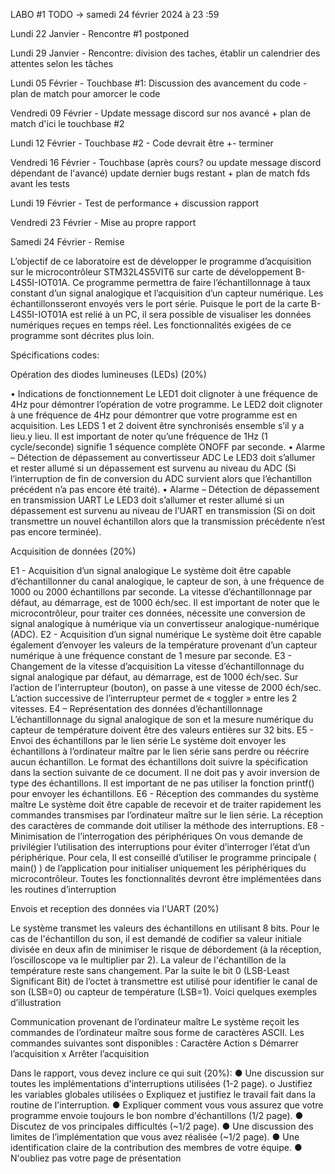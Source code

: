 LABO #1 TODO ->  samedi 24 février 2024 à 23 :59

Lundi 22 Janvier - Rencontre #1 postponed

Lundi 29 Janvier - Rencontre: division des taches, établir un calendrier des attentes selon les tâches

Lundi 05 Février - Touchbase #1: Discussion des avancement du code - plan de match pour amorcer le code

Vendredi 09 Février - Update message discord sur nos avancé + plan de match d'ici le touchbase #2

Lundi 12 Février - Touchbase #2 - Code devrait être +- terminer

Vendredi 16 Février - Touchbase (après cours? ou update message discord dépendant de l'avancé) update dernier bugs restant + plan de match fds avant les tests

Lundi 19 Février - Test de performance + discussion rapport

Vendredi 23 Février - Mise au propre rapport

Samedi 24 Février - Remise


L’objectif de ce laboratoire est de développer le programme d’acquisition sur le microcontrôleur
STM32L4S5VIT6 sur carte de développement B-L4S5I-IOT01A. Ce programme permettra de faire
l’échantillonnage à taux constant d’un signal analogique et l’acquisition d’un capteur numérique. Les
échantillonsseront envoyés vers le port série. Puisque le port de la carte B-L4S5I-IOT01A est relié à un
PC, il sera possible de visualiser les données numériques reçues en temps réel. Les fonctionnalités
exigées de ce programme sont décrites plus loin.

Spécifications codes:

Opération des diodes lumineuses (LEDs) (20%)

• Indications de fonctionnement
  Le LED1 doit clignoter à une fréquence de 4Hz pour démontrer l’opération de votre programme. Le
  LED2 doit clignoter à une fréquence de 4Hz pour démontrer que votre programme est en acquisition.
  Les LEDS 1 et 2 doivent être synchronisés ensemble s’il y a lieu.y lieu.
  Il est important de noter qu’une fréquence de 1Hz (1 cycle/seconde) signifie 1 séquence complète ONOFF par seconde.
• Alarme – Détection de dépassement au convertisseur ADC
  Le LED3 doit s’allumer et rester allumé si un dépassement est survenu au niveau du ADC (Si
  l’interruption de fin de conversion du ADC survient alors que l’échantillon précédent n’a pas encore
  été traité).
• Alarme – Détection de dépassement en transmission UART
Le LED3 doit s’allumer et rester allumé si un dépassement est survenu au niveau de l’UART en
transmission (Si on doit transmettre un nouvel échantillon alors que la transmission précédente n’est
pas encore terminée).

Acquisition de données (20%)

E1 - Acquisition d’un signal analogique
  Le système doit être capable d’échantillonner du canal analogique, le capteur de son, à une fréquence
  de 1000 ou 2000 échantillons par seconde. La vitesse d’échantillonnage par défaut, au démarrage, est
  de 1000 éch/sec. Il est important de noter que le microcontrôleur, pour traiter ces données, nécessite
  une conversion de signal analogique à numérique via un convertisseur analogique-numérique (ADC).
E2 - Acquisition d’un signal numérique
  Le système doit être capable également d’envoyer les valeurs de la température provenant d’un
  capteur numérique à une fréquence constant de 1 mesure par seconde.
E3 - Changement de la vitesse d’acquisition
  La vitesse d’échantillonnage du signal analogique par défaut, au démarrage, est de 1000 éch/sec. Sur
  l’action de l’interrupteur (bouton), on passe à une vitesse de 2000 éch/sec. L’action successive de
  l’interrupteur permet de « toggler » entre les 2 vitesses.
E4 – Représentation des données d’échantillonnage
  L’échantillonnage du signal analogique de son et la mesure numérique du capteur de température
  doivent être des valeurs entières sur 32 bits.
E5 - Envoi des échantillons par le lien série
  Le système doit envoyer les échantillons à l’ordinateur maître par le lien série sans perdre ou réécrire
  aucun échantillon. Le format des échantillons doit suivre la spécification dans la section suivante de
  ce document. Il ne doit pas y avoir inversion de type des échantillons.
  Il est important de ne pas utiliser la fonction printf() pour envoyer les échantillons.
E6 - Réception des commandes du système maître
  Le système doit être capable de recevoir et de traiter rapidement les commandes transmises par
  l’ordinateur maître sur le lien série. La réception des caractères de commande doit utiliser la méthode
  des interruptions.
E8 - Minimisation de l’interrogation des périphériques
  On vous demande de privilégier l’utilisation des interruptions pour éviter d’interroger l’état d’un
  périphérique. Pour cela, Il est conseillé d’utiliser le programme principale ( main() ) de l’application
  pour initialiser uniquement les périphériques du microcontrôleur. Toutes les fonctionnalités devront
  être implémentées dans les routines d’interruption

Envois et reception des données via l'UART (20%)

  Le système transmet les valeurs des échantillons en utilisant 8 bits. Pour le cas de l'échantillon du son,
  il est demandé de codifier sa valeur initiale divisée en deux afin de minimiser le risque de débordement
  (à la réception, l’oscilloscope va le multiplier par 2). La valeur de l'échantillon de la température reste
  sans changement.
  Par la suite le bit 0 (LSB-Least Significant Bit) de l’octet à transmettre est utilisé pour identifier le canal
  de son (LSB=0) ou capteur de température (LSB=1). Voici quelques exemples d’illustration

Communication provenant de l’ordinateur maître
    Le système reçoit les commandes de l’ordinateur maître sous forme de caractères ASCII. Les
    commandes suivantes sont disponibles :
Caractère    Action
s            Démarrer l’acquisition
x            Arrêter l’acquisition 
  


Dans le rapport, vous devez inclure ce qui suit (20%):
● Une discussion sur toutes les implémentations d'interruptions utilisées (1-2 page).
o Justifiez les variables globales utilisées
o Expliquez et justifiez le travail fait dans la routine de l'interruption.
● Expliquer comment vous vous assurez que votre programme envoie toujours le bon nombre
d'échantillons (1/2 page).
● Discutez de vos principales difficultés (~1/2 page).
● Une discussion des limites de l’implémentation que vous avez réalisée (~1/2 page).
● Une identification claire de la contribution des membres de votre équipe.
● N'oubliez pas votre page de présentation








